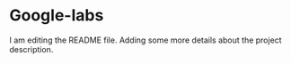 # Google-labs
I am editing the README file. Adding some more details about the project description.
